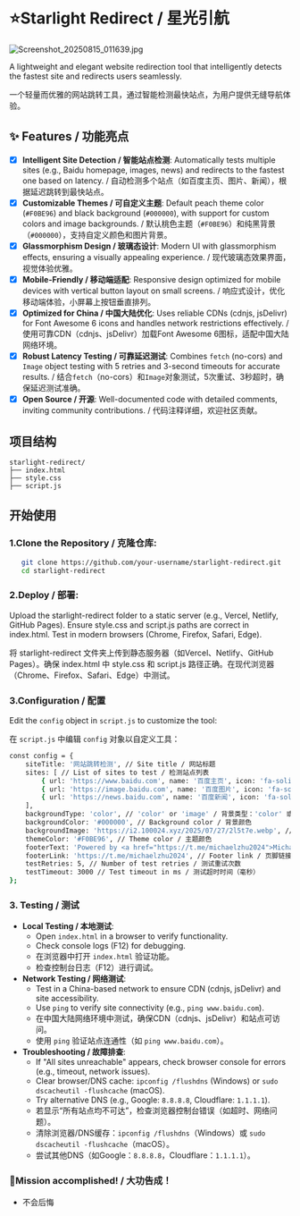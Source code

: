 # ⭐Starlight Redirect / 星光引航

![Screenshot_20250815_011639.jpg](https://youke1.picui.cn/s1/2025/08/15/689e1af74c1e7.jpg)

A lightweight and elegant website redirection tool that intelligently detects the fastest site and redirects users seamlessly.

一个轻量而优雅的网站跳转工具，通过智能检测最快站点，为用户提供无缝导航体验。

## ✨ Features / 功能亮点

- [x] **Intelligent Site Detection / 智能站点检测**: Automatically tests multiple sites (e.g., Baidu homepage, images, news) and redirects to the fastest one based on latency. / 自动检测多个站点（如百度主页、图片、新闻），根据延迟跳转到最快站点。
- [x] **Customizable Themes / 可自定义主题**: Default peach theme color (`#F0BE96`) and black background (`#000000`), with support for custom colors and image backgrounds. / 默认桃色主题（`#F0BE96`）和纯黑背景（`#000000`），支持自定义颜色和图片背景。
- [x] **Glassmorphism Design / 玻璃态设计**: Modern UI with glassmorphism effects, ensuring a visually appealing experience. / 现代玻璃态效果界面，视觉体验优雅。
- [x] **Mobile-Friendly / 移动端适配**: Responsive design optimized for mobile devices with vertical button layout on small screens. / 响应式设计，优化移动端体验，小屏幕上按钮垂直排列。
- [x] **Optimized for China / 中国大陆优化**: Uses reliable CDNs (cdnjs, jsDelivr) for Font Awesome 6 icons and handles network restrictions effectively. / 使用可靠CDN（cdnjs、jsDelivr）加载Font Awesome 6图标，适配中国大陆网络环境。
- [x] **Robust Latency Testing / 可靠延迟测试**: Combines `fetch` (no-cors) and `Image` object testing with 5 retries and 3-second timeouts for accurate results. / 结合`fetch`（no-cors）和`Image`对象测试，5次重试、3秒超时，确保延迟测试准确。
- [x] **Open Source / 开源**: Well-documented code with detailed comments, inviting community contributions. / 代码注释详细，欢迎社区贡献。

## 项目结构

```
starlight-redirect/
├── index.html
├── style.css
├── script.js
```

## 开始使用

### 1.Clone the Repository / 克隆仓库:

```bash
   git clone https://github.com/your-username/starlight-redirect.git
   cd starlight-redirect
```

### 2.Deploy / 部署:
Upload the starlight-redirect folder to a static server (e.g., Vercel, Netlify, GitHub Pages).
Ensure style.css and script.js paths are correct in index.html.
Test in modern browsers (Chrome, Firefox, Safari, Edge).

将 starlight-redirect 文件夹上传到静态服务器（如Vercel、Netlify、GitHub Pages）。确保 index.html 中 style.css 和 script.js 路径正确。在现代浏览器（Chrome、Firefox、Safari、Edge）中测试。

### 3.Configuration / 配置
Edit the `config` object in `script.js` to customize the tool:

在 `script.js` 中编辑 `config` 对象以自定义工具：

```bash
const config = {
    siteTitle: '网站跳转检测', // Site title / 网站标题
    sites: [ // List of sites to test / 检测站点列表
        { url: 'https://www.baidu.com', name: '百度主页', icon: 'fa-solid fa-rocket' },
        { url: 'https://image.baidu.com', name: '百度图片', icon: 'fa-solid fa-rocket' },
        { url: 'https://news.baidu.com', name: '百度新闻', icon: 'fa-solid fa-rocket' }
    ],
    backgroundType: 'color', // 'color' or 'image' / 背景类型：'color' 或 'image'
    backgroundColor: '#000000', // Background color / 背景颜色
    backgroundImage: 'https://i2.100024.xyz/2025/07/27/2l5t7e.webp', // Background image URL / 背景图片URL
    themeColor: '#F0BE96', // Theme color / 主题颜色
    footerText: 'Powered by <a href="https://t.me/michaelzhu2024">Michael朱</a>', // Footer text / 页脚文本
    footerLink: 'https://t.me/michaelzhu2024', // Footer link / 页脚链接
    testRetries: 5, // Number of test retries / 测试重试次数
    testTimeout: 3000 // Test timeout in ms / 测试超时时间（毫秒）
};
```

### 3. Testing / 测试

- **Local Testing / 本地测试**:
  - Open `index.html` in a browser to verify functionality.
  - Check console logs (F12) for debugging.
  - 在浏览器中打开 `index.html` 验证功能。
  - 检查控制台日志（F12）进行调试。
- **Network Testing / 网络测试**:
  - Test in a China-based network to ensure CDN (cdnjs, jsDelivr) and site accessibility.
  - Use `ping` to verify site connectivity (e.g., `ping www.baidu.com`).
  - 在中国大陆网络环境中测试，确保CDN（cdnjs、jsDelivr）和站点可访问。
  - 使用 `ping` 验证站点连通性（如 `ping www.baidu.com`）。
- **Troubleshooting / 故障排查**:
  - If "All sites unreachable" appears, check browser console for errors (e.g., timeout, network issues).
  - Clear browser/DNS cache: `ipconfig /flushdns` (Windows) or `sudo dscacheutil -flushcache` (macOS).
  - Try alternative DNS (e.g., Google: `8.8.8.8`, Cloudflare: `1.1.1.1`).
  - 若显示“所有站点均不可达”，检查浏览器控制台错误（如超时、网络问题）。
  - 清除浏览器/DNS缓存：`ipconfig /flushdns`（Windows）或 `sudo dscacheutil -flushcache`（macOS）。
  - 尝试其他DNS（如Google：`8.8.8.8`，Cloudflare：`1.1.1.1`）。

### 🎉Mission accomplished! / 大功告成！
- 不会后悔

